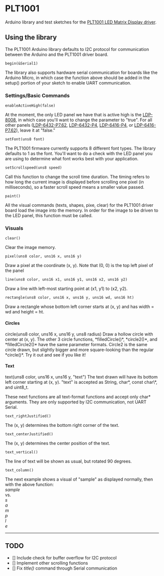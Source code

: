 # PLT1001 #

Arduino library and test sketches for the <a href="http://www.embeddedadventures.com/led_matrix_display_driver_plt-1001v4.html">PLT1001 LED Matrix Display driver</a>.

## Using the library ##
The PLT1001 Arduino library defaults to I2C protocol for communication between the Arduino and the PLT1001 driver board. 

	begin(&Serial1)
The library also supports hardware serial communication for boards like the Arduino Micro, in which case the function above should be added in the setup() portion of your sketch to enable UART communication. 

<h3>Settings/Basic Commands</h3>

	enableActiveHigh(false)
At the moment, the only LED panel we have that is active high is the <a href="http://www.embeddedadventures.com/LED_matrix_display_LDP-8008.html">LDP-8008</a>, in which case you'll want to change the parameter to "true". For all other panels (<a href="http://www.embeddedadventures.com/led_matrix_display_LDP-6432-P7.62v2.html">LDP-6432-P7.62</a>, <a href="http://www.embeddedadventures.com/led_matrix_display_LDP-6432.html">LDP-6432-P4</a>, <a href="http://www.embeddedadventures.com/LED_matrix_display_LDP-6416.html"> <a href="http://www.embeddedadventures.com/LED_matrix_display_LDP-6416.html">LDP-6416-P4</a>, or <a href="http://www.embeddedadventures.com/LED_matrix_display_LDP-6416-P7.62.html">LDP-6416-P7.62</a>), leave it at "false."

	setFont(uns8 font)
The PLT1001 firmware currently supports 8 different font types. The library defaults to 1 as the font. You'll want to do a check with the LED panel you are using to determine what font works best with your application.

	setScrollspeed(uns8 speed)
Call this function to change the scroll time duration. The timing refers to how long the current image is displayed before scrolling one pixel (in milliseconds), so a faster scroll speed means a smaller value passed.

	paint()
All the visual commands (texts, shapes, pixe, clear) for the PLT1001 driver board load the image into the memory. In order for the image to be driven to the LED panel, this function must be called. 

<h3>Visuals</h3>

	clear()
Clear the image memory. 

	pixel(uns8 color, uns16 x, uns16 y)
Draw a pixel at the coordinate (x, y). Note that (0, 0) is the top left pixel of the panel

	line(uns8 color, uns16 x1, uns16 y1, uns16 x2, uns16 y2)
Draw a line with left-most starting point at (x1, y1) to (x2, y2).

	rectangle(uns8 color, uns16 x, uns16 y, uns16 wd, uns16 ht)
Draw a rectangle whose bottom left corner starts at (x, y) and has width = wd and height = ht.

<h4>Circles</h4>
	circle(uns8 color, uns16 x, uns16 y, uns8 radius)
Draw a hollow circle with center at (x, y). The other 3 circle functions, *filledCircle()*, *circle2()*, and *filledCircle2()* have the same parameter formats. 
Circle2 is the same circle drawn, but slightly bigger and more square-looking than the regular *circle()*. Try it out and see if you like it!

<h4>Text</h4>
	text(uns8 color, uns16 x, uns16 y, "text")
The text drawn will have its bottom left corner starting at (x, y). "text" is accepted as String, char*, const char\*, and uint8_t.

These next functions are all text-format functions and accept only char* arguments. They are only supported by I2C communication, not UART Serial.

	text_rightJustified()
The (x, y) determines the bottom right corner of the text.

	text_centerJustified()
The (x, y) determines the center position of the text.

	text_vertical()
The line of text will be shown as usual, but rotated 90 degrees.

	text_column()
The next example shows a visual of "sample" as displayed normally, then with the above function:
<br>*sample*<br>vs.
<br>*s*<br>*a*<br>*m*<br>*p*<br>*l*<br>*e*


----------
<h2>TODO</h2>

- [] Include check for buffer overflow for I2C protocol
- [] Implement other scrolling functions
- [] Fix *title()* command through Serial communication
